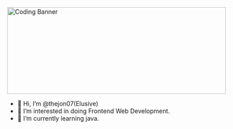 <img src="https://img.freepik.com/free-photo/rear-view-programmer-working-all-night-long_1098-18697.jpg" alt="Coding Banner" style="width:100%; max-height:200px; object-fit:cover;">

- 👋 Hi, I’m @thejon07(Elusive)
- 👀 I’m interested in doing Frontend Web Development.
- 🌱 I’m currently learning java.
<!---
thejon07/thejon07 is a ✨ special ✨ repository because its `README.md` (this file) appears on your GitHub profile.
You can click the Preview link to take a look at your changes.
--->
